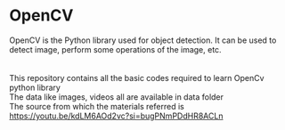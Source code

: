 # OpenCV
OpenCV is the Python library used for object detection. It can be used to detect image, perform some operations of the image, etc.
<br><br><br>
This repository contains all the basic codes required to learn OpenCv python library<br>
The data like images, videos all are available in data folder<br>
The source from which the materials referred is <a>https://youtu.be/kdLM6AOd2vc?si=bugPNmPDdHR8ACLn</a>